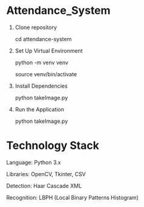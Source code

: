 # Attendance_System
1. Clone repository

    cd attendance-system
   
2. Set Up Virtual Environment

   python -m venv venv

   source venv/bin/activate
   
3. Install Dependencies

   python takeImage.py
   
4. Run the Application

   python takeImage.py

# Technology Stack
Language: Python 3.x

Libraries: OpenCV, Tkinter, CSV

Detection: Haar Cascade XML

Recognition: LBPH (Local Binary Patterns Histogram)
